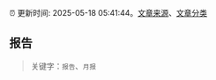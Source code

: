 :alarm_clock: 更新时间: 2025-05-18 05:41:44。[文章来源](/README.md)、[文章分类](/TAGS.md)

## 报告


> 关键字：`报告`、`月报`



